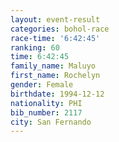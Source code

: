 ```yaml
---
layout: event-result 
categories: bohol-race 
race-time: '6:42:45'
ranking: 60
time: 6:42:45
family_name: Maluyo
first_name: Rochelyn
gender: Female
birthdate: 1994-12-12
nationality: PHI
bib_number: 2117
city: San Fernando
---
```

